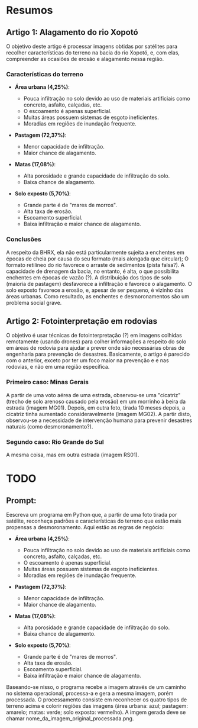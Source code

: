 # Resumos

## Artigo 1: Alagamento do rio Xopotó

O objetivo deste artigo é processar imagens obtidas por satélites para recolher características do terreno na bacia do rio Xopotó, e, com elas, compreender as
ocasiões de erosão e alagamento nessa região.

### Características do terreno

- **Área urbana (4,25%)**: 
  - Pouca infiltração no solo devido ao uso de materiais artificiais como concreto, asfalto, calçadas, etc.
  - O escoamento é apenas superficial.
  - Muitas áreas possuem sistemas de esgoto ineficientes.
  - Moradias em regiões de inundação frequente.

- **Pastagem (72,37%)**: 
  - Menor capacidade de infiltração.
  - Maior chance de alagamento.

- **Matas (17,08%)**: 
  - Alta porosidade e grande capacidade de infiltração do solo.
  - Baixa chance de alagamento.

- **Solo exposto (5,70%)**: 
  - Grande parte é de "mares de morros".
  - Alta taxa de erosão.
  - Escoamento superficial.
  - Baixa infiltração e maior chance de alagamento.

### Conclusões

A respeito da BHRX, ela não está particularmente sujeita a enchentes em épocas de cheia por causa do seu formato (mais alongada que circular); O formato retilíneo do rio favorece o arraste de sedimentos (pista falsa?). A capacidade de drenagem da bacia, no entanto, é alta, o que possibilita enchentes em épocas de vazão (?). A distribuição dos tipos de solo (maioria de pastagem) desfavorece a infiltração e favorece o alagamento. O solo exposto favorece a erosão, e, apesar de ser pequeno, é vizinho das áreas urbanas. Como resultado, as enchentes e desmoronamentos são um problema social grave.

## Artigo 2: Fotointerpretação em rodovias

O objetivo é usar técnicas de fotointerpretação (?) em imagens colhidas remotamente (usando drones) para colher informações a respeito do solo em áreas de rodovia para ajudar a prever onde são necessárias obras de engenharia para prevenção de desastres. Basicamente, o artigo é parecido com o anterior, exceto por ter um foco maior na prevenção e e nas rodovias, e não em uma região específica.

### Primeiro caso: Minas Gerais

A partir de uma voto aérea de uma estrada, observou-se uma "cicatriz" (trecho de solo arenoso causado pela erosão) em um morrinho à beira da estrada (imagem MG01). Depois, em outra foto, tirada 10 meses depois, a cicatriz tinha aumentado consideravelmente (imagem MG02). A partir disto, observou-se a necessidade de intervenção humana para prevenir desastres naturais (como desmoronamento?).

### Segundo caso: Rio Grande do Sul

A mesma coisa, mas em outra estrada (imagem RS01).

# TODO

## Prompt:

Eescreva um programa em Python que, a partir de uma foto tirada por satélite, reconheça padrões e características do terreno que estão mais propensas a desmoronamento. Aqui estão as regras de negócio:

- **Área urbana (4,25%)**: 
  - Pouca infiltração no solo devido ao uso de materiais artificiais como concreto, asfalto, calçadas, etc.
  - O escoamento é apenas superficial.
  - Muitas áreas possuem sistemas de esgoto ineficientes.
  - Moradias em regiões de inundação frequente.

- **Pastagem (72,37%)**: 
  - Menor capacidade de infiltração.
  - Maior chance de alagamento.

- **Matas (17,08%)**: 
  - Alta porosidade e grande capacidade de infiltração do solo.
  - Baixa chance de alagamento.

- **Solo exposto (5,70%)**: 
  - Grande parte é de "mares de morros".
  - Alta taxa de erosão.
  - Escoamento superficial.
  - Baixa infiltração e maior chance de alagamento.

Baseando-se nisso, o programa recebe a imagem através de um caminho no sistema operacional, processa-a e gera a mesma imagem, porém processada. O processamento consiste em reconhecer os quatro tipos de terreno acima e colorir regiões das imagens (área urbana: azul; pastagem: amarelo; matas: verde; solo exposto: vermelho). A imgem gerada deve se chamar nome_da_imagem_original_processada.png.
